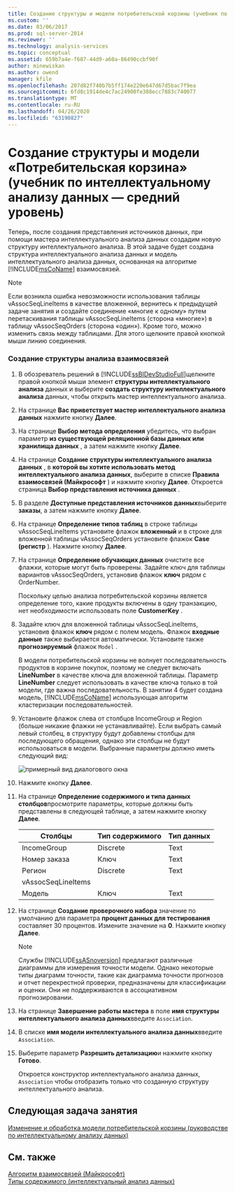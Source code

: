 ```yaml
---
title: Создание структуры и модели потребительской корзины (учебник по интеллектуальному анализу данных — средний уровень) | Документация Майкрософт
ms.custom: ''
ms.date: 03/06/2017
ms.prod: sql-server-2014
ms.reviewer: ''
ms.technology: analysis-services
ms.topic: conceptual
ms.assetid: 659b7a4e-f687-44d9-a60a-86490ccbf90f
author: minewiskan
ms.author: owend
manager: kfile
ms.openlocfilehash: 207d82f740b7b5ff174e220e647d67d5bac7f9ea
ms.sourcegitcommit: 6fd8c1914de4c7ac24900fe388ecc7883c740077
ms.translationtype: MT
ms.contentlocale: ru-RU
ms.lasthandoff: 04/26/2020
ms.locfileid: "63190827"
---
```

# <a name="creating-a-market-basket-structure-and-model-intermediate-data-mining-tutorial"></a>Создание структуры и модели «Потребительская корзина» (учебник по интеллектуальному анализу данных — средний уровень)
  Теперь, после создания представления источников данных, при помощи мастера интеллектуального анализа данных создадим новую структуру интеллектуального анализа. В этой задаче будет создана структура интеллектуального анализа данных и модель интеллектуального анализа данных, основанная на алгоритме [!INCLUDE[msCoName](../includes/msconame-md.md)] взаимосвязей.  
  
> [!NOTE]  
>  Если возникла ошибка невозможности использования таблицы vAssocSeqLineItems в качестве вложенной, вернитесь к предыдущей задаче занятия и создайте соединение «многие к одному» путем перетаскивания таблицы vAssocSeqLineItems (сторона «многие») в таблицу vAssocSeqOrders (сторона «один»). Кроме того, можно изменить связь между таблицами. Для этого щелкните правой кнопкой мыши линию соединения.  
  
### <a name="to-create-an-association-mining-structure"></a>Создание структуры анализа взаимосвязей  
  
1.  В обозреватель решений в [!INCLUDE[ssBIDevStudioFull](../includes/ssbidevstudiofull-md.md)]щелкните правой кнопкой мыши элемент **структуры интеллектуального анализа** данных и выберите **создать структуру интеллектуального анализа** данных, чтобы открыть мастер интеллектуального анализа.  
  
2.  На странице **Вас приветствует мастер интеллектуального анализа данных** нажмите кнопку **Далее**.  
  
3.  На странице **Выбор метода определения** убедитесь, что выбран параметр **из существующей реляционной базы данных или хранилища данных** , а затем нажмите кнопку **Далее**.  
  
4.  На странице **Создание структуры интеллектуального анализа данных** , в **которой вы хотите использовать метод интеллектуального анализа данных**, выберите в списке **Правила взаимосвязей (Майкрософт** ) и нажмите кнопку **Далее**. Откроется страница **Выбор представления источника данных** .  
  
5.  В разделе **Доступные представления источников данных**выберите **заказы**, а затем нажмите кнопку **Далее**.  
  
6.  На странице **Определение типов таблиц** в строке таблицы vAssocSeqLineItems установите флажок **вложенный** и в строке для вложенной таблицы vAssocSeqOrders установите флажок **Case (регистр** ). Нажмите кнопку **Далее**.  
  
7.  На странице **Определение обучающих данных** очистите все флажки, которые могут быть проверены. Задайте ключ для таблицы вариантов vAssocSeqOrders, установив флажок **ключ** рядом с OrderNumber.  
  
     Поскольку целью анализа потребительской корзины является определение того, какие продукты включены в одну транзакцию, нет необходимости использовать поле **CustomerKey** .  
  
8.  Задайте ключ для вложенной таблицы vAssocSeqLineItems, установив флажок **ключ** рядом с полем модель. Флажок **входные данные** также выбирается автоматически. Установите также **прогнозируемый** флажок `Model` .  
  
     В модели потребительской корзины не волнует последовательность продуктов в корзине покупок, поэтому не следует включать **LineNumber** в качестве ключа для вложенной таблицы. Параметр **LineNumber** следует использовать в качестве ключа только в той модели, где важна последовательность. В занятии 4 будет создана модель, [!INCLUDE[msCoName](../includes/msconame-md.md)] использующая алгоритм кластеризации последовательностей.  
  
9. Установите флажок слева от столбцов IncomeGroup и Region (больше никакие флажки не устанавливайте). Если выбрать самый левый столбец, в структуру будут добавлены столбцы для последующего обращения, однако эти столбцы не будут использоваться в модели. Выбранные параметры должно иметь следующий вид:  
  
     ![примерный вид диалогового окна](../../2014/tutorials/media/tutorial-configassocmodel.gif "примерный вид диалогового окна")  
  
10. Нажмите кнопку **Далее**.  
  
11. На странице **Определение содержимого и типа данных столбцов**просмотрите параметры, которые должны быть представлены в следующей таблице, а затем нажмите кнопку **Далее**.  
  
    |Столбцы|Тип содержимого|Тип данных|  
    |-------------|------------------|---------------|  
    |IncomeGroup|Discrete|Text|  
    |Номер заказа|Ключ|Text|  
    |Регион|Discrete|Text|  
    |vAssocSeqLineItems|||  
    |Модель|Ключ|Text|  
  
12. На странице **Создание проверочного набора** значение по умолчанию для параметра **процент данных для тестирования** составляет 30 процентов. Измените значение на **0**. Нажмите кнопку **Далее**.  
  
    > [!NOTE]  
    >  Службы [!INCLUDE[ssASnoversion](../includes/ssasnoversion-md.md)] предлагают различные диаграммы для измерения точности модели. Однако некоторые типы диаграмм точности, такие как диаграмма точности прогнозов и отчет перекрестной проверки, предназначены для классификации и оценки. Они не поддерживаются в ассоциативном прогнозировании.  
  
13. На странице **Завершение работы мастера** в поле **имя структуры интеллектуального анализа данных**введите `Association`.  
  
14. В списке **имя модели интеллектуального анализа данных**введите `Association`.  
  
15. Выберите параметр **Разрешить детализацию**и нажмите кнопку **Готово**.  
  
     Откроется конструктор интеллектуального анализа данных, `Association` чтобы отобразить только что созданную структуру интеллектуального анализа.  
  
## <a name="next-task-in-lesson"></a>Следующая задача занятия  
 [Изменение и обработка модели потребительской корзины &#40;руководстве по интеллектуальному анализу данных&#41;](../../2014/tutorials/modify-process-market-basket-model-intermediate-data-mining-tutorial.md)  
  
## <a name="see-also"></a>См. также  
 [Алгоритм взаимосвязей (Майкрософт)](../../2014/analysis-services/data-mining/microsoft-association-algorithm.md)   
 [Типы содержимого (интеллектуальный анализ данных)](../../2014/analysis-services/data-mining/content-types-data-mining.md)  
  
  
